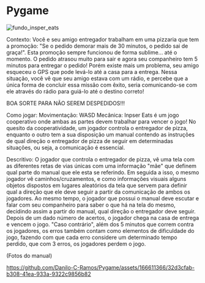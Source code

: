# Pygame

![fundo_insper_eats](https://github.com/Danilo-C-Ramos/Pygame/assets/166611366/a181f801-549b-49c2-91d6-4fb1d1bf5036)

Contexto:
Você e seu amigo entregador trabalham em uma pizzaria que tem a promoção: "Se o pedido demorar mais de 30 minutos, o pedido sai de graça!". Esta promoção sempre funcionou de forma sublime... até o momento. O pedido atrasou muito para sair e agora seu companheiro tem 5 minutos para entregar o pedido! Porém existe mais um problema, seu amigo esqueceu o GPS que pode levá-lo até a casa para a entrega. Nessa situação, você vê que seu amigo estava com um rádio, e percebe que a única forma de concluir essa missão com êxito, seria comunicando-se com ele através do rádio para guiá-lo até o destino correto! 

BOA SORTE PARA NÃO SEREM DESPEDIDOS!!!

Como jogar:
Movimentação: WASD
Mecânica: Inpser Eats é um jogo cooperativo onde ambas as partes devem trabalhar para vencer o jogo! No quesito da cooperatividade, um jogador controla o entregador de pizza, enquanto o outro tem a sua disposição um manual contendo as instruções de qual direção o entregador de pizza de seguir em determinadas situações, ou seja, a comunicação é essencial.

Descritivo:
O jogador que controla o entregador de pizza, vê uma tela com as diferentes retas de vias únicas com uma informação "mãe" que definem qual parte do manual que ele esta se referindo. Em seguida a isso, o mesmo jogador vê caminhos/cruzamentos, e como informações visuais alguns objetos dispostos em lugares aleatórios da tela que servem para definir qual a direção que ele deve seguir a partir da comunicação de ambos os jogadores. Ao mesmo tempo, o jogador que possui o manual deve escutar e falar com seu companheiro para saber o que há na tela do mesmo, decidindo assim a partir do manual, qual direção o entregador deve seguir. Depois de um dado número de acertos, o jogador chega na casa de entrega e vencem o jogo. "Caso contrário", além dos 5 minutos que correm contra os jogadores, os erros também contam como elementos de dificuldade do jogo, fazendo com que cada erro considere um determinado tempo perdido, que com 3 erros, os jogadores perdem o jogo.


(Fotos do manual) 

https://github.com/Danilo-C-Ramos/Pygame/assets/166611366/32d3cfab-b308-41ea-933a-9322c9856b82


